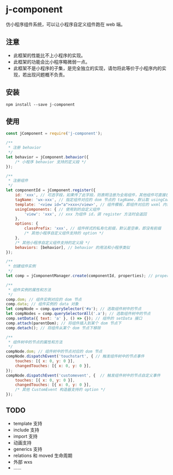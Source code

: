 # j-component

仿小程序组件系统，可以让小程序自定义组件跑在 web 端。

## 注意

* 此框架的性能比不上小程序的实现。
* 此框架的功能会比小程序略微弱一点。
* 此框架不是小程序的子集，是完全独立的实现，请勿将此等价于小程序内的实现，若出现问题概不负责。

## 安装

```
npm install --save j-component
```

## 使用

```js
const jComponent = require('j-component');

/**
 * 注册 behavior
 */
let behavior = jComponent.behavior({
    /* 小程序 behavior 支持的定义段 */
});

/**
 * 注册组件
 */
let componentId = jComponent.register({
    id: 'xxx', // 可选字段，如果传了此字段，则表明注册为全局组件，其他组件可直接在 template 中使用而无需在 usingComponents 里引入
    tagName: 'wx-xxx', // 指定组件对应的 dom 节点的 tagName，默认取 usingComponents 里的定义或组件自身的 id
    template: '<view id="a">xxx</view>', // 组件模板，即组件对应的 wxml 内容
    usingComponents: { // 使用到的自定义组件
        'view': 'xxx', // xxx 为组件 id，调 register 方法时会返回
    },
    options: {
        classPrefix: 'xxx', // 组件样式的私有化前缀，默认是空串，即没有前缀
        /* 其他小程序自定义组件支持的 option */
    },
    /* 其他小程序自定义组件支持的定义段 */
    behaviors: [behavior], // behavior 的用法和小程序类似
});

/**
 * 创建组件实例
 */
let comp = jComponentManager.create(componentId, properties); // properties 是创建组件实例时，由组件接收的 properties 对象

/**
 * 组件实例的属性和方法
 */
comp.dom; // 组件实例对应的 dom 节点
comp.data; // 组件实例的 data 对象
let compNode = comp.querySelector('#a'); // 选取组件树中的节点
let compNodes = comp.querySelectorAll('.a'); // 选取组件树中的节点
comp.setData({ text: 'a' }, () => {}); // 组件的 setData 接口
comp.attach(parentDom); // 将组件插入到某个 dom 节点下
comp.detach(); // 将组件从某个 dom 节点下移除

/**
 * 组件树中的节点的属性和方法
 */
compNode.dom; // 组件树中的节点对应的 dom 节点
compNode.dispatchEvent('touchstart', { // 触发组件树中的节点事件
    touches: [{ x: 0, y: 0 }],
    changedTouches: [{ x: 0, y: 0 }],
});
compNode.dispatchEvent('customevent', {  // 触发组件树中的节点自定义事件
    touches: [{ x: 0, y: 0 }],
    changedTouches: [{ x: 0, y: 0 }],
    /* 其他 CustomEvent 构造器支持的 option */
});
```

## TODO

* template 支持
* include 支持
* import 支持
* 动画支持
* generics 支持
* relations 和 moved 生命周期
* 外部 wxs
* ......
